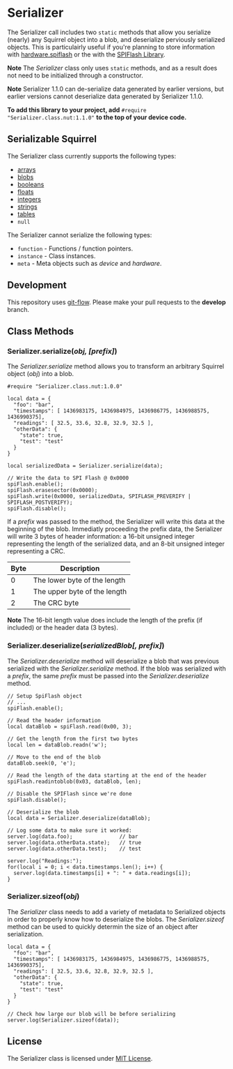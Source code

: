 # Serializer #

The Serializer call includes two `static` methods that allow you serialize (nearly) any Squirrel object into a blob, and deserialize perviously serialized objects. This is particulairly useful if you're planning to store information with [hardware.spiflash](https://developer.electricimp.com/api/hardware/spiflash) or the with the [SPIFlash Library](https://github.com/electricimp/spiflash/).

**Note** The *Serializer* class only uses `static` methods, and as a result does not need to be initialized through a constructor.

**Note** Serializer 1.1.0 can de-serialize data generated by earlier versions, but earlier versions cannot deserialize data generated by Serializer 1.1.0.

**To add this library to your project, add** `#require "Serializer.class.nut:1.1.0"` **to the top of your device code.**

## Serializable Squirrel ##

The Serializer class currently supports the following types:

- [arrays](https://developer.electricimp.com/squirrel/array/)
- [blobs](https://developer.electricimp.com/squirrel/blob/)
- [booleans](https://developer.electricimp.com/squirrel/bool/)
- [floats](https://developer.electricimp.com/squirrel/float/)
- [integers](https://developer.electricimp.com/squirrel/integer/)
- [strings](https://developer.electricimp.com/squirrel/string/)
- [tables](https://developer.electricimp.com/squirrel/table/)
- `null`

The Serializer cannot serialize the following types:

- `function` - Functions / function pointers.
- `instance` - Class instances.
- `meta` - Meta objects such as *device* and *hardware*.

## Development ##

This repository uses [git-flow](http://jeffkreeftmeijer.com/2010/why-arent-you-using-git-flow/). Please make your pull requests to the **develop** branch.

## Class Methods

### Serializer.serialize(*obj, [prefix]*)

The *Serializer.serialize* method allows you to transform an arbitrary Squirrel object (*obj*) into a blob.

```squirrel
#require "Serializer.class.nut:1.0.0"

local data = {
  "foo": "bar",
  "timestamps": [ 1436983175, 1436984975, 1436986775, 1436988575, 1436990375],
  "readings": [ 32.5, 33.6, 32.8, 32.9, 32.5 ],
  "otherData": {
    "state": true,
    "test": "test"
  }
}

local serializedData = Serializer.serialize(data);

// Write the data to SPI Flash @ 0x0000
spiFlash.enable();
spiFlash.erasesector(0x0000);
spiFlash.write(0x0000, serializedData, SPIFLASH_PREVERIFY | SPIFLASH_POSTVERIFY);
spiFlash.disable();
```

If a *prefix* was passed to the method, the Serializer will write this data at the beginning of the blob. Immediatly proceeding the prefix data, the Serializer will write 3 bytes of header information: a 16-bit unsigned integer representing the length of the serialized data, and an 8-bit unsigned integer representing a CRC.

| Byte | Description                  |
| ---- | ---------------------------- |
| 0    | The lower byte of the length |
| 1    | The upper byte of the length |
| 2    | The CRC byte                 |

**Note** The 16-bit length value does include the length of the prefix (if included) or the header data (3 bytes).

### Serializer.deserialize(*serializedBlob[, prefix]*)

The *Serializer.deserialize* method will deserialize a blob that was previous serialized with the *Serializer.serialize* method. If the blob was serialized with a *prefix*, the same *prefix* must be passed into the *Serializer.deserialize* method.

```squirrel
// Setup SpiFlash object
// ...
spiFlash.enable();

// Read the header information
local dataBlob = spiFlash.read(0x00, 3);

// Get the length from the first two bytes
local len = dataBlob.readn('w');

// Move to the end of the blob
dataBlob.seek(0, 'e');

// Read the length of the data starting at the end of the header
spiFlash.readintoblob(0x03, dataBlob, len);

// Disable the SPIFlash since we're done
spiFlash.disable();

// Deserialize the blob
local data = Serializer.deserialize(dataBlob);

// Log some data to make sure it worked:
server.log(data.foo);               // bar
server.log(data.otherData.state);   // true
server.log(data.otherData.test);    // test

server.log("Readings:");
for(local i = 0; i < data.timestamps.len(); i++) {
  server.log(data.timestamps[i] + ": " + data.readings[i]);
}
```

### Serializer.sizeof(*obj*) ###

The *Serializer* class needs to add a variety of metadata to Serialized objects in order to properly know how to deserialize the blobs. The *Serializer.sizeof* method can be used to quickly determin the size of an object after serialization.

```squirrel
local data = {
  "foo": "bar",
  "timestamps": [ 1436983175, 1436984975, 1436986775, 1436988575, 1436990375],
  "readings": [ 32.5, 33.6, 32.8, 32.9, 32.5 ],
  "otherData": {
    "state": true,
    "test": "test"
  }
}

// Check how large our blob will be before serializing
server.log(Serializer.sizeof(data));
```

## License ##

The Serializer class is licensed under [MIT License](https://github.com/electricimp/serializer/tree/master/LICENSE).
